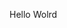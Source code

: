 Hello Wolrd


























































































































































































































































































































































































































































































































































































































































































































































































































































































































































































































































































































































































































































































































































































































































































































































































































































